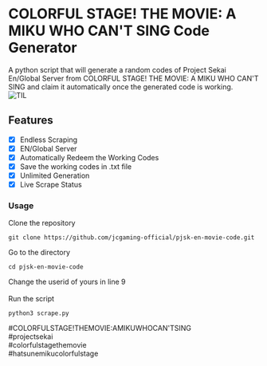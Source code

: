 # COLORFUL STAGE! THE MOVIE: A MIKU WHO CAN'T SING Code Generator
A python script that will generate a random codes of Project Sekai En/Global Server from COLORFUL STAGE! THE MOVIE: A MIKU WHO CAN'T SING and claim it automatically once the generated code is working.
<br>
![TIL](https://raw.githubusercontent.com/jcgaming-official/pjsk-en-movie-code/refs/heads/main/sample.gif)
<br>
## Features 
- [x] Endless Scraping
- [x] EN/Global Server
- [x] Automatically Redeem the Working Codes
- [x] Save the working codes in .txt file
- [x] Unlimited Generation
- [x] Live Scrape Status

### Usage
Clone the repository<br>
```
git clone https://github.com/jcgaming-official/pjsk-en-movie-code.git
```
Go to the directory <br>
```
cd pjsk-en-movie-code
```
Change the userid of yours in line 9<br> <br>
Run the script
```
python3 scrape.py
```


#COLORFULSTAGE!THEMOVIE:AMIKUWHOCAN'TSING <br>
#projectsekai <br>
#colorfulstagethemovie <br>
#hatsunemikucolorfulstage
